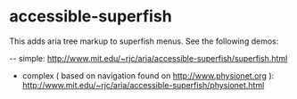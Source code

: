 # accessible-superfish

This adds aria tree markup to superfish menus. See the following demos:

-- simple: http://www.mit.edu/~rjc/aria/accessible-superfish/superfish.html
- complex ( based on navigation found on http://www.physionet.org ): http://www.mit.edu/~rjc/aria/accessible-superfish/physionet.html

